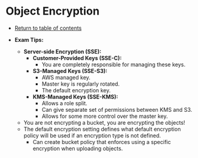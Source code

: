 # Object Encryption

* [Return to table of contents](../../../README.md)

* **Exam Tips:**
  * **Server-side Encryption (SSE):**
    * **Customer-Provided Keys (SSE-C):**
      * You are completely responsible for managing these keys.
    * **S3-Managed Keys (SSE-S3):**
      * AWS managed key.
      * Master key is regularly rotated.
      * The default encryption key.
    * **KMS-Managed Keys (SSE-KMS):**
      * Allows a role split.
      * Can give separate set of permissions between KMS and S3.
      * Allows for some more control over the master key.
  * You are not encrypting a bucket, you are encrypting the objects!
  * The default encryption setting defines what default encryption policy will be used if an encryption type is not defined.
    * Can create bucket policy that enforces using a specific encryption when uploading objects.
